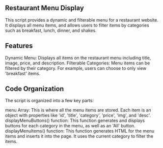 ## Restaurant Menu Display
  
This script provides a dynamic and filterable menu for a restaurant website. It displays all menu items, and allows users to filter items by categories such as breakfast, lunch, dinner, and shakes.

## Features
  
Dynamic Menu: Displays all items on the restaurant menu including title, image, price, and description.
Filterable Categories: Menu items can be filtered by their category. For example, users can choose to only view 'breakfast' items.
  
## Code Organization
The script is organized into a few key parts:
  
menu Array: This is where all the menu items are stored. Each item is an object with properties like 'id', 'title', 'category', 'price', 'img', and 'desc'.
displayMenuButtons() function: This function generates and displays buttons for each category in the menu, as well as an 'All' button.
displayMenuItems() function: This function generates HTML for the menu items and inserts it into the page. It uses the current category to filter the items.